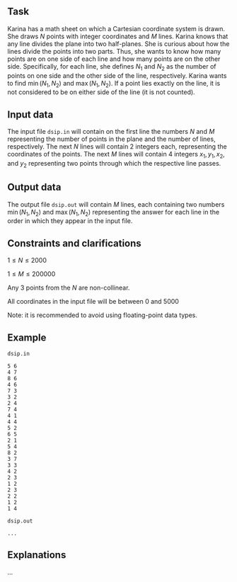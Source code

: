 ## Task

Karina has a math sheet on which a Cartesian coordinate system is drawn. She draws $N$ points with integer coordinates and $M$ lines. Karina knows that any line divides the plane into two half-planes. She is curious about how the lines divide the points into two parts. Thus, she wants to know how many points are on one side of each line and how many points are on the other side. Specifically, for each line, she defines $N_1$ and $N_2$ as the number of points on one side and the other side of the line, respectively. Karina wants to find $\min(N_1, N_2)$ and $\max(N_1, N_2)$. If a point lies exactly on the line, it is not considered to be on either side of the line (it is not counted).

## Input data

The input file `dsip.in` will contain on the first line the numbers $N$ and $M$ representing the number of points in the plane and the number of lines, respectively. The next $N$ lines will contain 2 integers each, representing the coordinates of the points. The next $M$ lines will contain 4 integers $x_1, y_1, x_2$, and $y_2$ representing two points through which the respective line passes.

## Output data

The output file `dsip.out` will contain $M$ lines, each containing two numbers $\min(N_1, N_2)$ and $\max(N_1, N_2)$ representing the answer for each line in the order in which they appear in the input file.

## Constraints and clarifications

$1 \leq N \leq 2000$

$1 \leq M \leq 200000$

Any 3 points from the $N$ are non-collinear.

All coordinates in the input file will be between $0$ and $5000$

Note: it is recommended to avoid using floating-point data types.

## Example

`dsip.in`
```
5 6
4 7
8 6
4 6
7 3
3 2
2 4
7 4
4 1
4 4
5 2
6 5
2 1
5 4
8 2
3 7
3 3
4 2
2 3
1 2
2 3
2 2
1 2
1 4
```
`dsip.out`
```
...
```

## Explanations

...